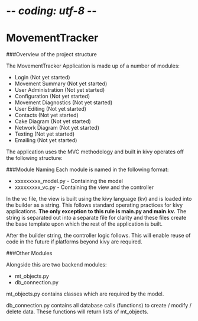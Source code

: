 # -*- coding: utf-8 -*-
# MovementTracker #

###Overview of the project structure

The MovementTracker Application is made up of a number of modules:

* Login (Not yet started)
* Movement Summary (Not yet started)
* User Administration (Not yet started)
* Configuration (Not yet started)
* Movement Diagnostics (Not yet started)
* User Editing (Not yet started)
* Contacts (Not yet started)
* Cake Diagram (Not yet started)
* Network Diagram (Not yet started)
* Texting (Not yet started)
* Emailing (Not yet started)

The application uses the MVC methodology and built in kivy operates off the following structure:

###Module Naming
Each module is named in the following format:  

* xxxxxxxxx_model.py - Containing the model  
* xxxxxxxxx_vc.py - Containing the view and the controller  

In the vc file, the view is built using the kivy language (kv) and is loaded into the builder as a string. This follows standard operating practices for kivy applications. **The only exception to this rule is main.py and main.kv.** The string is separated out into a separate file for clarity and these files create the base template upon which the rest of the application is built.  

After the builder string, the controller logic follows. This will enable reuse of code in the future if platforms beyond kivy are required.  

###Other Modules

Alongside this are two backend modules:  

* mt_objects.py  
* db_connection.py  

mt_objects.py contains classes which are required by the model.  

db_connection.py contains all database calls (functions) to create / modify / delete data. These functions will return lists of mt_objects.  
